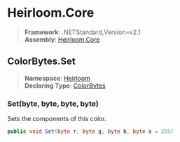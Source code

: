 # Heirloom.Core

> **Framework**: .NETStandard,Version=v2.1  
> **Assembly**: [Heirloom.Core][0]  

## ColorBytes.Set

> **Namespace**: [Heirloom][0]  
> **Declaring Type**: [ColorBytes][1]  

### Set(byte, byte, byte, byte)

Sets the components of this color.

```cs
public void Set(byte r, byte g, byte b, byte a = 255)
```

[0]: ../../../Heirloom.Core.md
[1]: ../ColorBytes.md
